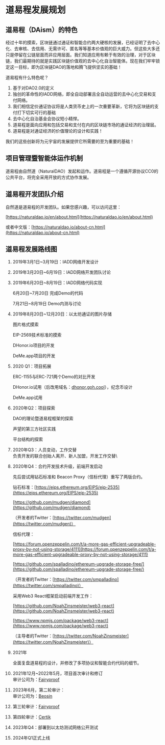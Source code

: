 # 道易程发展规划

## 道易程（DAism）的特色

经过十年的摸索，区块链通过通证和智能合约两大硬核的发展，已经证明了去中心化、去审核、去信用、无需许可、匿名等等基本价值观的巨大威力。但这些大多还只是停留在公链层面而非应用层面。我们知道应用有赖于有效的治理，对于区块链，我们最期待的就是实践区块链价值观的去中心化自治智能体。现在我们牢牢锁定这一目标，即为区块链DAO的落地和腾飞提供坚实的基础！

道易程有什么特色呢？

1. 基于对DAO2.0的定义
2. 独创的革命性的IADD网络，即全自动部署且全自动运营的去中心化交易和支付网络。
3. 我们相信定价通证协议将是人类货币史上的一次重要革新，它将为区块链的支付打下切实可行的基础
4. 去中心化自治基金会协议短小精悍。
5. 道易程是面向应用和包括交易和支付在内的区块链市场的通证经济的治理层。
6. 道易程是对通证经济的价值理论的设计和实践！

我们的这些创新将为元宇宙的发展提供它所需要的至为重要的基础！

## 项目管理暨智能体运作机制

道易程由自然道（NaturalDAO）发起和运作。道易程是一个遵循开源协议CC0的公共平台，将完全采用开放的方式协作发展。&#x20;

## 道易程开发团队介绍

自然道是道易程的开发团队。如果您感兴趣，可以访问这里：

[https://naturaldao.io/en/about.html](https://naturaldao.io/en/about.html)

或者中文版：[https://naturaldao.io/about-cn.html](https://naturaldao.io/about-cn.html)

## 道易程发展路线图

1. 2019年3月1日\~3月19日：IADD网络开发设计
2. 2019年3月20日\~6月19日：IADD网络开发团队讨论
3.  2019年6月20日\~8月19日：IADD网络代码实现

    6月20日\~7月20日 完成Demo的代码

    7月21日\~8月19日 Demo内测与讨论
4.  2019年8月20日\~12月20日：以太坊通证的图片存储

    图片格式摸索

    EIP-2569技术标准的摸索

    DHonor.io项目的开发

    DeMe.app项目的开发
5.  2020 Q1：项目拓展

    ERC-1155与ERC-721两个Demo的对比开发

    DHonor.io试用（后改用域名：[dhonor.goh.cool](http://dhonor.goh.cool/)），纪念币设计

    DeMe.app试用
6.  2020年Q2：项目探索

    DAO的理论暨道易程框架的探索

    声望的第三方社区实践

    平台结构的探索
7. 2020年Q3：人员变动，工作交替\
   负责开发的联合创始人离开、新人加盟，开发工作交替\

8.  2020年Q4：合约开发技术升级，前端开发启动

    先后尝试用钻石标准和 Beacon Proxy（信标代理）重写了两版合约。

    钻石标准：[https://eips.ethereum.org/EIPS/eip-2535](https://eips.ethereum.org/EIPS/eip-2535)

    [https://github.com/mudgen/diamond](https://github.com/mudgen/diamond)

    （开发者的Twitter：[https://twitter.com/mudgen](https://twitter.com/mudgen)）

    信标代理：

    [https://forum.openzeppelin.com/t/a-more-gas-efficient-upgradeable-proxy-by-not-using-storage/4111](https://forum.openzeppelin.com/t/a-more-gas-efficient-upgradeable-proxy-by-not-using-storage/4111)

    [https://github.com/spalladino/ethereum-upgrade-storage-free/](https://github.com/spalladino/ethereum-upgrade-storage-free/)

    （开发者的Twitter：[https://twitter.com/smpalladino](https://twitter.com/smpalladino)）

    采用Web3 React框架启动前端开发工作：

    [https://github.com/NoahZinsmeister/web3-react](https://github.com/NoahZinsmeister/web3-react)

    [https://www.npmjs.com/package/web3-react](https://www.npmjs.com/package/web3-react)

    （主导者的Twitter：[https://twitter.com/NoahZinsmeister](https://twitter.com/NoahZinsmeister)）
9.  2021年

    全面复盘道易程的设计，并修改了多项协议和智能合约代码的细节。
10. 2021年12月\~2022年5月，项目首次审计和修订\
    审计公司为：[Fairyproof](https://www.fairyproof.com/)
11. 2023年6月，第二轮审计：\
    审计公司为：[Beosin](https://beosin.com/)
12. 第三轮审计：[Fairyproof](https://www.fairyproof.com/)
13. 第四轮审计：[Certik](https://www.certik.com/)
14. 2023年Q4：部署到以太坊测试网络公开测试
15. 2024年Q1正式上线
